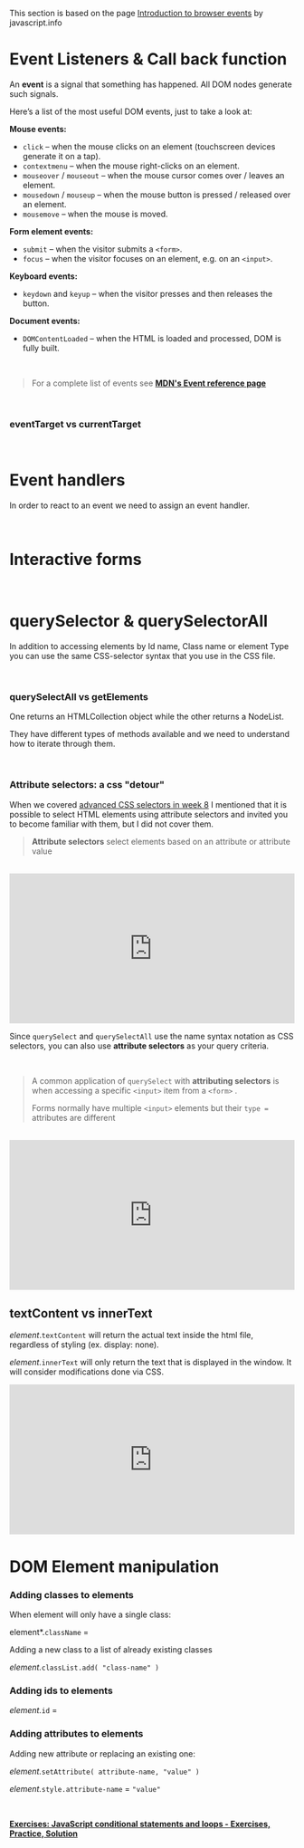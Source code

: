 This section is based on the page [Introduction to browser events](https://javascript.info/introduction-browser-events) by javascript.info



# Event Listeners & Call back function

An **event** is a signal that something has happened. All DOM nodes generate such signals.

Here’s a list of the most useful DOM events, just to take a look at:

**Mouse events:**

- `click` – when the mouse clicks on an element (touchscreen devices generate it on a tap).
- `contextmenu` – when the mouse right-clicks on an element.
- `mouseover` / `mouseout` – when the mouse cursor comes over / leaves an element.
- `mousedown` / `mouseup` – when the mouse button is pressed / released over an element.
- `mousemove` – when the mouse is moved.

**Form element events:**

- `submit` – when the visitor submits a `<form>`.
- `focus` –  when the visitor focuses on an element, e.g. on an `<input>`.

**Keyboard events:**

- `keydown` and `keyup` – when the visitor presses and then releases the button.

**Document events:**

- `DOMContentLoaded` – when the HTML is loaded and processed, DOM is fully built.



<br>

> For a complete list of events see [**MDN's Event reference page**](https://developer.mozilla.org/en-US/docs/Web/Events)

<br>

### eventTarget vs currentTarget



<br>

# Event handlers

In order to react to an event we need to assign an event handler. 



<br>



# Interactive forms

<br>



# querySelector & querySelectorAll

In addition to accessing elements by Id name, Class name or element Type you can use the same CSS-selector syntax that you use in the CSS file.





<br>

### querySelectAll vs getElements



One returns an HTMLCollection object while the other returns a NodeList.

They have different types of methods available and we need to understand how to iterate through them.

<br>

### Attribute selectors: a css "detour"

When we covered [advanced CSS selectors in week 8](https://mau-jac.github.io/2W6-UI/#/./wk8/advanced_selectors) I mentioned that it is possible to select HTML elements using attribute selectors and invited you to become familiar with them, but I did not cover them.

> **Attribute selectors** select elements based on an attribute or attribute value



<br>

<iframe height="265" style="width: 100%;" scrolling="no" title="wk13 - DOM pt2 - attribute selectors - ex2" src="https://codepen.io/maujac/embed/yLYPvMd?height=265&theme-id=light&default-tab=html,result" frameborder="no" allowtransparency="true" allowfullscreen="true" loading="lazy">
  See the Pen <a href='https://codepen.io/maujac/pen/yLYPvMd'>wk13 - DOM pt2 - attribute selectors - ex2</a> by Mauricio Buschinelli
  (<a href='https://codepen.io/maujac'>@maujac</a>) on <a href='https://codepen.io'>CodePen</a>.
</iframe>



<br>

Since `querySelect` and `querySelectAll` use the name syntax notation as CSS selectors, you can also use **attribute selectors** as your query criteria.

<br>

>  A common application of `querySelect` with **attributing selectors** is when accessing a specific `<input>`  item from a `<form>` .
>
> Forms normally have multiple `<input>` elements but their `type = `  attributes are different

<br>

<iframe height="265" style="width: 100%;" scrolling="no" title="wk13 - DOM pt2 - querySelect_form_type - ex3" src="https://codepen.io/maujac/embed/LYpOQOy?height=265&theme-id=light&default-tab=css,result" frameborder="no" allowtransparency="true" allowfullscreen="true" loading="lazy">
  See the Pen <a href='https://codepen.io/maujac/pen/LYpOQOy'>wk13 - DOM pt2 - querySelect_form_type - ex3</a> by Mauricio Buschinelli
  (<a href='https://codepen.io/maujac'>@maujac</a>) on <a href='https://codepen.io'>CodePen</a>.
</iframe>

<br>



## textContent vs innerText

*element*.`textContent` will return the actual text inside the html file, regardless of styling (ex. display: none).



*element.*`innerText` will only return the text that is displayed in the window. It will consider modifications done via CSS.



<iframe height="265" style="width: 100%;" scrolling="no" title="wk13 - DOM manipulation pt2 - ex1" src="https://codepen.io/maujac/embed/wvKPyvj?height=265&theme-id=light&default-tab=js,result" frameborder="no" allowtransparency="true" allowfullscreen="true" loading="lazy">
  See the Pen <a href='https://codepen.io/maujac/pen/wvKPyvj'>wk13 - DOM manipulation pt2 - ex1</a> by Mauricio Buschinelli
  (<a href='https://codepen.io/maujac'>@maujac</a>) on <a href='https://codepen.io'>CodePen</a>.
</iframe>

<br>



# DOM Element manipulation



### Adding classes to elements

When element will only have a single class:

element*.`className` = 

Adding a new class to a list of already existing classes 

*element.*`classList.add( "class-name" )`

### Adding ids to elements

*element.*`id` = 

### Adding attributes to elements

Adding new attribute or replacing an existing one:

*element.*`setAttribute( attribute-name, "value" )`

*element.*`style.attribute-name` = `"value"`

<br>





[**Exercises: JavaScript conditional statements and loops - Exercises, Practice, Solution**](https://www.w3resource.com/javascript-exercises/javascript-conditional-statements-and-loops-exercises.php)



<br>